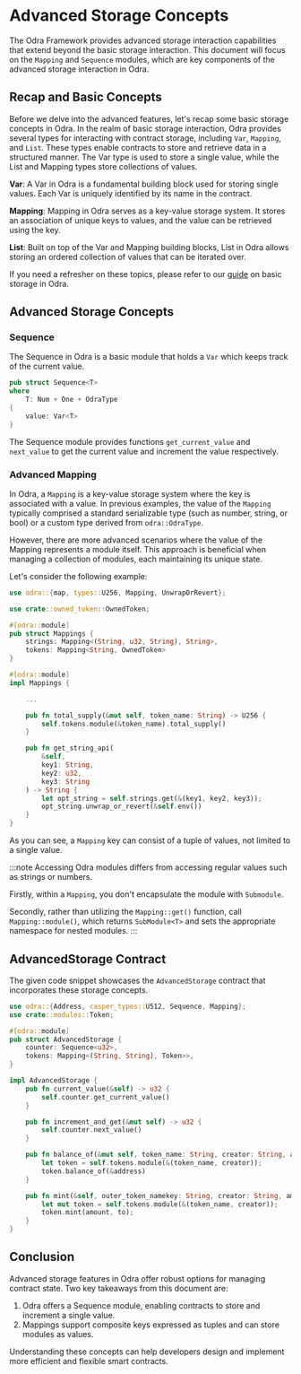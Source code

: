 # Advanced Storage Concepts

The Odra Framework provides advanced storage interaction capabilities that extend beyond the basic storage interaction. This document will focus on the `Mapping` and `Sequence` modules, which are key components of the advanced storage interaction in Odra.

## Recap and Basic Concepts

Before we delve into the advanced features, let's recap some basic storage concepts in Odra. In the realm of basic storage interaction, Odra provides several types for interacting with contract storage, including `Var`, `Mapping`, and `List`. These types enable contracts to store and retrieve data in a structured manner. The Var type is used to store a single value, while the List and Mapping types store collections of values.

**Var**: A Var in Odra is a fundamental building block used for storing single values. Each Var is uniquely identified by its name in the contract.

**Mapping**: Mapping in Odra serves as a key-value storage system. It stores an association of unique keys to values, and the value can be retrieved using the key.

**List**: Built on top of the Var and Mapping building blocks, List in Odra allows storing an ordered collection of values that can be iterated over.
   
If you need a refresher on these topics, please refer to our [guide](../basics/05-storage-interaction.md) on basic storage in Odra.

## Advanced Storage Concepts

### Sequence

The Sequence in Odra is a basic module that holds a `Var` which keeps track of the current value. 

```rust
pub struct Sequence<T>
where
    T: Num + One + OdraType
{
    value: Var<T>
}
```

The Sequence module provides functions `get_current_value` and `next_value` to get the current value and increment the value respectively.

### Advanced Mapping

In Odra, a `Mapping` is a key-value storage system where the key is associated with a value.
In previous examples, the value of the `Mapping` typically comprised a standard serializable type (such as number, string, or bool) or a custom type derived from `odra::OdraType`.

However, there are more advanced scenarios where the value of the Mapping represents a module itself. This approach is beneficial when managing a collection of modules, each maintaining its unique state.

Let's consider the following example:

```rust title="examples/src/features/storage/mapping.rs"
use odra::{map, types::U256, Mapping, UnwrapOrRevert};

use crate::owned_token::OwnedToken;

#[odra::module]
pub struct Mappings {
    strings: Mapping<(String, u32, String), String>,
    tokens: Mapping<String, OwnedToken>
}

#[odra::module]
impl Mappings {

    ...

    pub fn total_supply(&mut self, token_name: String) -> U256 {
        self.tokens.module(&token_name).total_supply()
    }

    pub fn get_string_api(
        &self, 
        key1: String, 
        key2: u32, 
        key3: String
    ) -> String {
        let opt_string = self.strings.get(&(key1, key2, key3));
        opt_string.unwrap_or_revert(&self.env())
    }
}
```

As you can see, a `Mapping` key can consist of a tuple of values, not limited to a single value.

:::note
Accessing Odra modules differs from accessing regular values such as strings or numbers.

Firstly, within a `Mapping`, you don't encapsulate the module with `Submodule`.

Secondly, rather than utilizing the `Mapping::get()` function, call `Mapping::module()`, which returns `SubModule<T>` and sets the appropriate namespace for nested modules.
:::

## AdvancedStorage Contract

The given code snippet showcases the `AdvancedStorage` contract that incorporates these storage concepts.

```rust
use odra::{Address, casper_types::U512, Sequence, Mapping};
use crate::modules::Token;

#[odra::module]
pub struct AdvancedStorage {
    counter: Sequence<u32>,
    tokens: Mapping<(String, String), Token>>,
}

impl AdvancedStorage {
    pub fn current_value(&self) -> u32 {
        self.counter.get_current_value()
    }

    pub fn increment_and_get(&mut self) -> u32 {
        self.counter.next_value()
    }

    pub fn balance_of(&mut self, token_name: String, creator: String, address: Address) -> U512 {
        let token = self.tokens.module(&(token_name, creator));
        token.balance_of(&address)
    }

    pub fn mint(&self, outer_token_namekey: String, creator: String, amount: U512, to: Address) {
        let mut token = self.tokens.module(&(token_name, creator));
        token.mint(amount, to);
    }
}
```

## Conclusion

Advanced storage features in Odra offer robust options for managing contract state. Two key takeaways from this document are:
1. Odra offers a Sequence module, enabling contracts to store and increment a single value.
2. Mappings support composite keys expressed as tuples and can store modules as values.

Understanding these concepts can help developers design and implement more efficient and flexible smart contracts.
